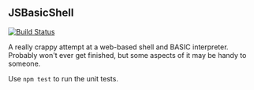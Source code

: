 JSBasicShell
------------

[![Build Status](https://travis-ci.org/matthewbdaly/JSBasicShell.png?branch=master)](https://travis-ci.org/matthewbdaly/JSBasicShell)

A really crappy attempt at a web-based shell and BASIC interpreter. Probably won't ever get finished, but some aspects of it may be handy to someone.

Use `npm test` to run the unit tests.
